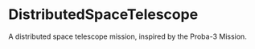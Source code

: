 # DistributedSpaceTelescope
A distributed space telescope mission, inspired by the Proba-3 Mission.
